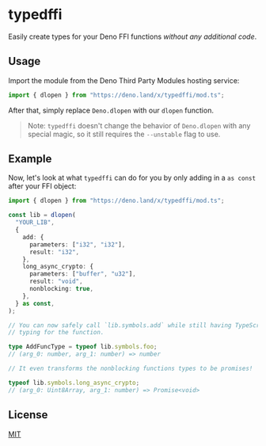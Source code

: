 # typedffi

Easily create types for your Deno FFI functions _without any additional code_.

## Usage

Import the module from the Deno Third Party Modules hosting service:

```ts
import { dlopen } from "https://deno.land/x/typedffi/mod.ts";
```

After that, simply replace `Deno.dlopen` with our `dlopen` function.

> Note: `typedffi` doesn't change the behavior of `Deno.dlopen` with any special
> magic, so it still requires the `--unstable` flag to use.

## Example

Now, let's look at what `typedffi` can do for you by only adding in a `as const`
after your FFI object:

```ts
import { dlopen } from "https://deno.land/x/typedffi/mod.ts";

const lib = dlopen(
  "YOUR_LIB",
  {
    add: {
      parameters: ["i32", "i32"],
      result: "i32",
    },
    long_async_crypto: {
      parameters: ["buffer", "u32"],
      result: "void",
      nonblocking: true,
    },
  } as const,
);

// You can now safely call `lib.symbols.add` while still having TypeScript
// typing for the function.

type AddFuncType = typeof lib.symbols.foo;
// (arg_0: number, arg_1: number) => number

// It even transforms the nonblocking functions types to be promises!

typeof lib.symbols.long_async_crypto;
// (arg_0: Uint8Array, arg_1: number) => Promise<void>
```

## License

[MIT](./LICENSE)
